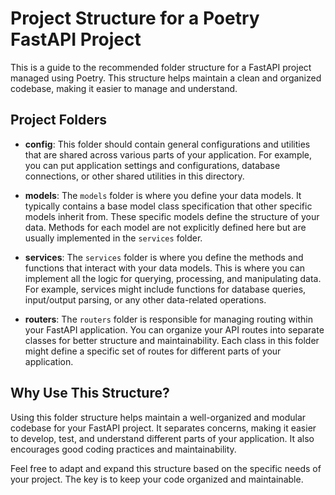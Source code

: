 # Project Structure for a Poetry FastAPI Project

This is a guide to the recommended folder structure for a FastAPI project managed using Poetry. This structure helps maintain a clean and organized codebase, making it easier to manage and understand.

## Project Folders

- **config**: This folder should contain general configurations and utilities that are shared across various parts of your application. For example, you can put application settings and configurations, database connections, or other shared utilities in this directory.

- **models**: The `models` folder is where you define your data models. It typically contains a base model class specification that other specific models inherit from. These specific models define the structure of your data. Methods for each model are not explicitly defined here but are usually implemented in the `services` folder.

- **services**: The `services` folder is where you define the methods and functions that interact with your data models. This is where you can implement all the logic for querying, processing, and manipulating data. For example, services might include functions for database queries, input/output parsing, or any other data-related operations.

- **routers**: The `routers` folder is responsible for managing routing within your FastAPI application. You can organize your API routes into separate classes for better structure and maintainability. Each class in this folder might define a specific set of routes for different parts of your application.

## Why Use This Structure?

Using this folder structure helps maintain a well-organized and modular codebase for your FastAPI project. It separates concerns, making it easier to develop, test, and understand different parts of your application. It also encourages good coding practices and maintainability.

Feel free to adapt and expand this structure based on the specific needs of your project. The key is to keep your code organized and maintainable.

